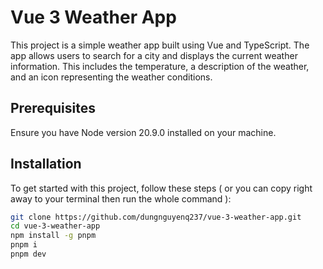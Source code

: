 # Vue 3 Weather App

This project is a simple weather app built using Vue and TypeScript. The app allows users to search for a city and displays the current weather information. This includes the temperature, a description of the weather, and an icon representing the weather conditions.

## Prerequisites

Ensure you have Node version 20.9.0 installed on your machine.

## Installation

To get started with this project, follow these steps ( or you can copy right away to your terminal then run the whole command ):

```bash
git clone https://github.com/dungnguyenq237/vue-3-weather-app.git
cd vue-3-weather-app
npm install -g pnpm
pnpm i
pnpm dev
```
